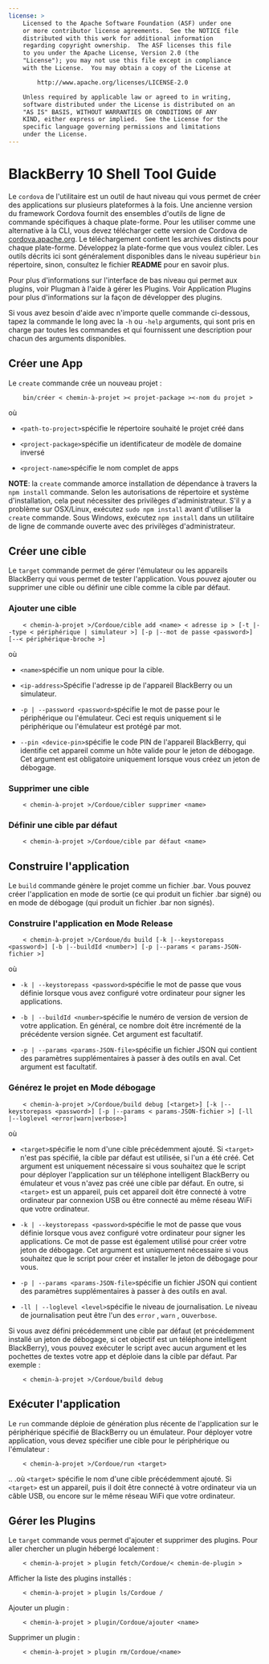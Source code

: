 ```yaml
---
license: >
    Licensed to the Apache Software Foundation (ASF) under one
    or more contributor license agreements.  See the NOTICE file
    distributed with this work for additional information
    regarding copyright ownership.  The ASF licenses this file
    to you under the Apache License, Version 2.0 (the
    "License"); you may not use this file except in compliance
    with the License.  You may obtain a copy of the License at

        http://www.apache.org/licenses/LICENSE-2.0

    Unless required by applicable law or agreed to in writing,
    software distributed under the License is distributed on an
    "AS IS" BASIS, WITHOUT WARRANTIES OR CONDITIONS OF ANY
    KIND, either express or implied.  See the License for the
    specific language governing permissions and limitations
    under the License.
---
```


# BlackBerry 10 Shell Tool Guide

Le `cordova` de l'utilitaire est un outil de haut niveau qui vous permet de créer des applications sur plusieurs plateformes à la fois. Une ancienne version du framework Cordova fournit des ensembles d'outils de ligne de commande spécifiques à chaque plate-forme. Pour les utiliser comme une alternative à la CLI, vous devez télécharger cette version de Cordova de [cordova.apache.org][1]. Le téléchargement contient les archives distincts pour chaque plate-forme. Développez la plate-forme que vous voulez cibler. Les outils décrits ici sont généralement disponibles dans le niveau supérieur `bin` répertoire, sinon, consultez le fichier **README** pour en savoir plus.

 [1]: http://cordova.apache.org

Pour plus d'informations sur l'interface de bas niveau qui permet aux plugins, voir Plugman à l'aide à gérer les Plugins. Voir Application Plugins pour plus d'informations sur la façon de développer des plugins.

Si vous avez besoin d'aide avec n'importe quelle commande ci-dessous, tapez la commande le long avec la `-h` ou `-help` arguments, qui sont pris en charge par toutes les commandes et qui fournissent une description pour chacun des arguments disponibles.

## Créer une App

Le `create` commande crée un nouveau projet :

        bin/créer < chemin-à-projet >< projet-package ><-nom du projet >
    

où

*   `<path-to-project>`spécifie le répertoire souhaité le projet créé dans

*   `<project-package>`spécifie un identificateur de modèle de domaine inversé

*   `<project-name>`spécifie le nom complet de apps

**NOTE**: la `create` commande amorce installation de dépendance à travers la `npm install` commande. Selon les autorisations de répertoire et système d'installation, cela peut nécessiter des privilèges d'administrateur. S'il y a problème sur OSX/Linux, exécutez `sudo npm install` avant d'utiliser la `create` commande. Sous Windows, exécutez `npm install` dans un utilitaire de ligne de commande ouverte avec des privilèges d'administrateur.

## Créer une cible

Le `target` commande permet de gérer l'émulateur ou les appareils BlackBerry qui vous permet de tester l'application. Vous pouvez ajouter ou supprimer une cible ou définir une cible comme la cible par défaut.

### Ajouter une cible

        < chemin-à-projet >/Cordoue/cible add <name> < adresse ip > [-t |--type < périphérique | simulateur >] [-p |--mot de passe <password>] [--< périphérique-broche >]
    

où

*   `<name>`spécifie un nom unique pour la cible.

*   `<ip-address>`Spécifie l'adresse ip de l'appareil BlackBerry ou un simulateur.

*   `-p | --password <password>`spécifie le mot de passe pour le périphérique ou l'émulateur. Ceci est requis uniquement si le périphérique ou l'émulateur est protégé par mot.

*   `--pin <device-pin>`spécifie le code PIN de l'appareil BlackBerry, qui identifie cet appareil comme un hôte valide pour le jeton de débogage. Cet argument est obligatoire uniquement lorsque vous créez un jeton de débogage.

### Supprimer une cible

        < chemin-à-projet >/Cordoue/cibler supprimer <name>
    

### Définir une cible par défaut

        < chemin-à-projet >/Cordoue/cible par défaut <name>
    

## Construire l'application

Le `build` commande génère le projet comme un fichier .bar. Vous pouvez créer l'application en mode de sortie (ce qui produit un fichier .bar signé) ou en mode de débogage (qui produit un fichier .bar non signés).

### Construire l'application en Mode Release

        < chemin-à-projet >/Cordoue/du build [-k |--keystorepass <password>] [-b |--buildId <number>] [-p |--params < params-JSON-fichier >]
    

où

*   `-k | --keystorepass <password>`spécifie le mot de passe que vous définie lorsque vous avez configuré votre ordinateur pour signer les applications.

*   `-b | --buildId <number>`spécifie le numéro de version de version de votre application. En général, ce nombre doit être incrémenté de la précédente version signée. Cet argument est facultatif.

*   `-p | --params <params-JSON-file>`spécifie un fichier JSON qui contient des paramètres supplémentaires à passer à des outils en aval. Cet argument est facultatif.

### Générez le projet en Mode débogage

        < chemin-à-projet >/Cordoue/build debug [<target>] [-k |--keystorepass <password>] [-p |--params < params-JSON-fichier >] [-ll |--loglevel <error|warn|verbose>]
    

où

*   `<target>`spécifie le nom d'une cible précédemment ajouté. Si `<target>` n'est pas spécifié, la cible par défaut est utilisée, si l'un a été créé. Cet argument est uniquement nécessaire si vous souhaitez que le script pour déployer l'application sur un téléphone intelligent BlackBerry ou émulateur et vous n'avez pas créé une cible par défaut. En outre, si `<target>` est un appareil, puis cet appareil doit être connecté à votre ordinateur par connexion USB ou être connecté au même réseau WiFi que votre ordinateur.

*   `-k | --keystorepass <password>`spécifie le mot de passe que vous définie lorsque vous avez configuré votre ordinateur pour signer les applications. Ce mot de passe est également utilisé pour créer votre jeton de débogage. Cet argument est uniquement nécessaire si vous souhaitez que le script pour créer et installer le jeton de débogage pour vous.

*   `-p | --params <params-JSON-file>`spécifie un fichier JSON qui contient des paramètres supplémentaires à passer à des outils en aval.

*   `-ll | --loglevel <level>`spécifie le niveau de journalisation. Le niveau de journalisation peut être l'un des `error` , `warn` , ou`verbose`.

Si vous avez défini précédemment une cible par défaut (et précédemment installé un jeton de débogage, si cet objectif est un téléphone intelligent BlackBerry), vous pouvez exécuter le script avec aucun argument et les pochettes de textes votre app et déploie dans la cible par défaut. Par exemple :

        < chemin-à-projet >/Cordoue/build debug
    

## Exécuter l'application

Le `run` commande déploie de génération plus récente de l'application sur le périphérique spécifié de BlackBerry ou un émulateur. Pour déployer votre application, vous devez spécifier une cible pour le périphérique ou l'émulateur :

        < chemin-à-projet >/Cordoue/run <target>
    

.. .où `<target>` spécifie le nom d'une cible précédemment ajouté. Si `<target>` est un appareil, puis il doit être connecté à votre ordinateur via un câble USB, ou encore sur le même réseau WiFi que votre ordinateur.

## Gérer les Plugins

Le `target` commande vous permet d'ajouter et supprimer des plugins. Pour aller chercher un plugin hébergé localement :

        < chemin-à-projet > plugin fetch/Cordoue/< chemin-de-plugin >
    

Afficher la liste des plugins installés :

        < chemin-à-projet > plugin ls/Cordoue /
    

Ajouter un plugin :

        < chemin-à-projet > plugin/Cordoue/ajouter <name>
    

Supprimer un plugin :

        < chemin-à-projet > plugin rm/Cordoue/<name>